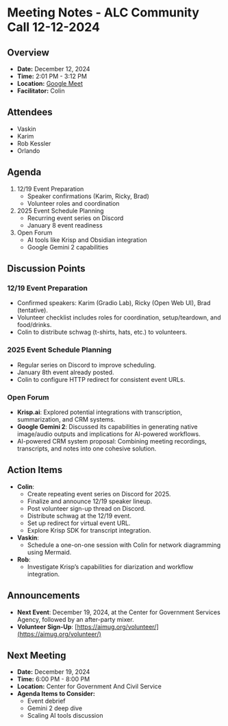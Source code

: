 
# Meeting Notes - ALC Community Call 12-12-2024  

## Overview  
- **Date:** December 12, 2024  
- **Time:** 2:01 PM - 3:12 PM  
- **Location:** [Google Meet](https://meet.google.com/fsm-nawg-cng)  
- **Facilitator:** Colin  

## Attendees  
- Vaskin  
- Karim  
- Rob Kessler  
- Orlando  

## Agenda  
1. 12/19 Event Preparation  
    - Speaker confirmations (Karim, Ricky, Brad)  
    - Volunteer roles and coordination  
2. 2025 Event Schedule Planning  
    - Recurring event series on Discord  
    - January 8 event readiness  
3. Open Forum  
    - AI tools like Krisp and Obsidian integration  
    - Google Gemini 2 capabilities  

## Discussion Points  

### 12/19 Event Preparation  
- Confirmed speakers: Karim (Gradio Lab), Ricky (Open Web UI), Brad (tentative).  
- Volunteer checklist includes roles for coordination, setup/teardown, and food/drinks.  
- Colin to distribute schwag (t-shirts, hats, etc.) to volunteers.  

### 2025 Event Schedule Planning  
- Regular series on Discord to improve scheduling.  
- January 8th event already posted.  
- Colin to configure HTTP redirect for consistent event URLs.  

### Open Forum  
- **Krisp.ai**: Explored potential integrations with transcription, summarization, and CRM systems.  
- **Google Gemini 2**: Discussed its capabilities in generating native image/audio outputs and implications for AI-powered workflows.  
- AI-powered CRM system proposal: Combining meeting recordings, transcripts, and notes into one cohesive solution.  

## Action Items  
- **Colin**:  
    - Create repeating event series on Discord for 2025.  
    - Finalize and announce 12/19 speaker lineup.  
    - Post volunteer sign-up thread on Discord.  
    - Distribute schwag at the 12/19 event.  
    - Set up redirect for virtual event URL.  
    - Explore Krisp SDK for transcript integration.  
- **Vaskin**:  
    - Schedule a one-on-one session with Colin for network diagramming using Mermaid.  
- **Rob**:  
    - Investigate Krisp’s capabilities for diarization and workflow integration.  

## Announcements  
- **Next Event**: December 19, 2024, at the Center for Government Services Agency, followed by an after-party mixer.  
- **Volunteer Sign-Up**: [https://aimug.org/volunteer/](https://aimug.org/volunteer/)  

## Next Meeting  
- **Date:** December 19, 2024  
- **Time:** 6:00 PM - 8:00 PM  
- **Location:** Center for Government And Civil Service  
- **Agenda Items to Consider:**  
    - Event debrief  
    - Gemini 2 deep dive  
    - Scaling AI tools discussion  
    